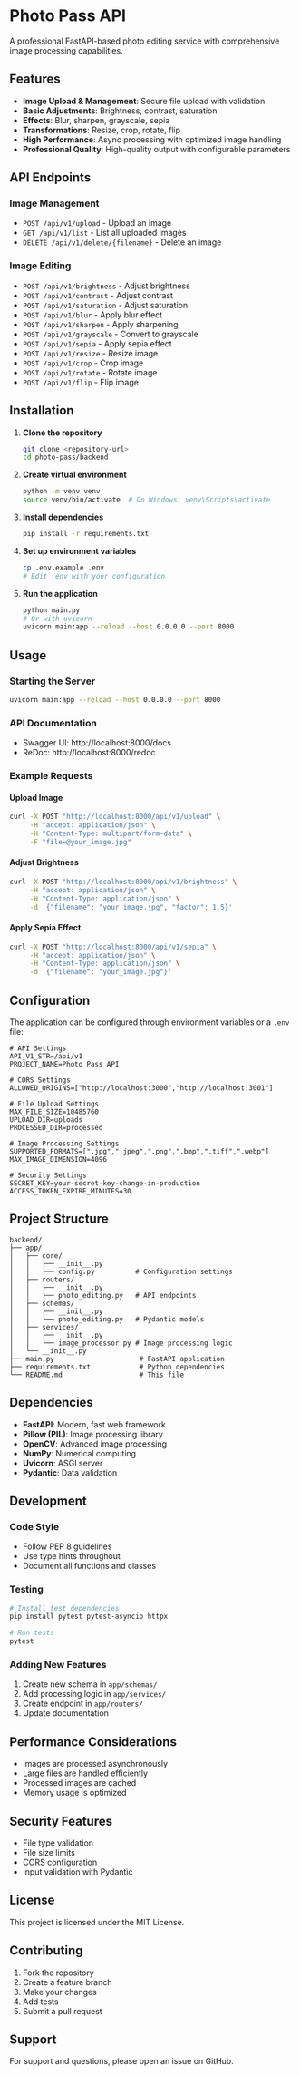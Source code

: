 # Photo Pass API

A professional FastAPI-based photo editing service with comprehensive image processing capabilities.

## Features

- **Image Upload & Management**: Secure file upload with validation
- **Basic Adjustments**: Brightness, contrast, saturation
- **Effects**: Blur, sharpen, grayscale, sepia
- **Transformations**: Resize, crop, rotate, flip
- **High Performance**: Async processing with optimized image handling
- **Professional Quality**: High-quality output with configurable parameters

## API Endpoints

### Image Management
- `POST /api/v1/upload` - Upload an image
- `GET /api/v1/list` - List all uploaded images
- `DELETE /api/v1/delete/{filename}` - Delete an image

### Image Editing
- `POST /api/v1/brightness` - Adjust brightness
- `POST /api/v1/contrast` - Adjust contrast
- `POST /api/v1/saturation` - Adjust saturation
- `POST /api/v1/blur` - Apply blur effect
- `POST /api/v1/sharpen` - Apply sharpening
- `POST /api/v1/grayscale` - Convert to grayscale
- `POST /api/v1/sepia` - Apply sepia effect
- `POST /api/v1/resize` - Resize image
- `POST /api/v1/crop` - Crop image
- `POST /api/v1/rotate` - Rotate image
- `POST /api/v1/flip` - Flip image

## Installation

1. **Clone the repository**
   ```bash
   git clone <repository-url>
   cd photo-pass/backend
   ```

2. **Create virtual environment**
   ```bash
   python -m venv venv
   source venv/bin/activate  # On Windows: venv\Scripts\activate
   ```

3. **Install dependencies**
   ```bash
   pip install -r requirements.txt
   ```

4. **Set up environment variables**
   ```bash
   cp .env.example .env
   # Edit .env with your configuration
   ```

5. **Run the application**
   ```bash
   python main.py
   # Or with uvicorn
   uvicorn main:app --reload --host 0.0.0.0 --port 8000
   ```

## Usage

### Starting the Server
```bash
uvicorn main:app --reload --host 0.0.0.0 --port 8000
```

### API Documentation
- Swagger UI: http://localhost:8000/docs
- ReDoc: http://localhost:8000/redoc

### Example Requests

#### Upload Image
```bash
curl -X POST "http://localhost:8000/api/v1/upload" \
     -H "accept: application/json" \
     -H "Content-Type: multipart/form-data" \
     -F "file=@your_image.jpg"
```

#### Adjust Brightness
```bash
curl -X POST "http://localhost:8000/api/v1/brightness" \
     -H "accept: application/json" \
     -H "Content-Type: application/json" \
     -d '{"filename": "your_image.jpg", "factor": 1.5}'
```

#### Apply Sepia Effect
```bash
curl -X POST "http://localhost:8000/api/v1/sepia" \
     -H "accept: application/json" \
     -H "Content-Type: application/json" \
     -d '{"filename": "your_image.jpg"}'
```

## Configuration

The application can be configured through environment variables or a `.env` file:

```env
# API Settings
API_V1_STR=/api/v1
PROJECT_NAME=Photo Pass API

# CORS Settings
ALLOWED_ORIGINS=["http://localhost:3000","http://localhost:3001"]

# File Upload Settings
MAX_FILE_SIZE=10485760
UPLOAD_DIR=uploads
PROCESSED_DIR=processed

# Image Processing Settings
SUPPORTED_FORMATS=[".jpg",".jpeg",".png",".bmp",".tiff",".webp"]
MAX_IMAGE_DIMENSION=4096

# Security Settings
SECRET_KEY=your-secret-key-change-in-production
ACCESS_TOKEN_EXPIRE_MINUTES=30
```

## Project Structure

```
backend/
├── app/
│   ├── core/
│   │   ├── __init__.py
│   │   └── config.py          # Configuration settings
│   ├── routers/
│   │   ├── __init__.py
│   │   └── photo_editing.py   # API endpoints
│   ├── schemas/
│   │   ├── __init__.py
│   │   └── photo_editing.py   # Pydantic models
│   ├── services/
│   │   ├── __init__.py
│   │   └── image_processor.py # Image processing logic
│   └── __init__.py
├── main.py                     # FastAPI application
├── requirements.txt            # Python dependencies
└── README.md                   # This file
```

## Dependencies

- **FastAPI**: Modern, fast web framework
- **Pillow (PIL)**: Image processing library
- **OpenCV**: Advanced image processing
- **NumPy**: Numerical computing
- **Uvicorn**: ASGI server
- **Pydantic**: Data validation

## Development

### Code Style
- Follow PEP 8 guidelines
- Use type hints throughout
- Document all functions and classes

### Testing
```bash
# Install test dependencies
pip install pytest pytest-asyncio httpx

# Run tests
pytest
```

### Adding New Features
1. Create new schema in `app/schemas/`
2. Add processing logic in `app/services/`
3. Create endpoint in `app/routers/`
4. Update documentation

## Performance Considerations

- Images are processed asynchronously
- Large files are handled efficiently
- Processed images are cached
- Memory usage is optimized

## Security Features

- File type validation
- File size limits
- CORS configuration
- Input validation with Pydantic

## License

This project is licensed under the MIT License.

## Contributing

1. Fork the repository
2. Create a feature branch
3. Make your changes
4. Add tests
5. Submit a pull request

## Support

For support and questions, please open an issue on GitHub.

